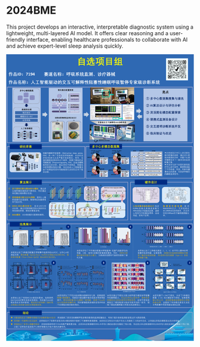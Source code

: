 # 2024BME
This project develops an interactive, interpretable diagnostic system using a lightweight, multi-layered AI model. It offers clear reasoning and a user-friendly interface, enabling healthcare professionals to collaborate with AI and achieve expert-level sleep analysis quickly.

![image](https://github.com/liuyisi233/2024BME/blob/main/Poster.png)
